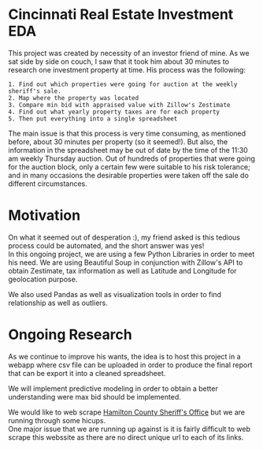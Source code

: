 # Cincinnati Real Estate Investment EDA

This project was created by necessity of an investor friend of mine.  As we sat side by side on couch, I saw that it took him about 30 minutes to research one investment property at time.	His process was the following:
	
	1. Find out which properties were going for auction at the weekly sheriff's sale.
	2. Map where the property was located
	3. Compare min bid with appraised value with Zillow's Zestimate
	4. Find out what yearly property taxes are for each property
	5. Then put everything into a single spreadsheet 

The main issue is that this process is very time consuming, as mentioned before, about 30 minutes per property (so it seemed!). But also, the information in the spreadsheet may be out of date by the time of the 11:30 am weekly Thursday auction.  Out of hundreds of properties that were going for the auction block, only a certain few were suitable to his risk tolerance; and in many occasions the desirable properties were taken off the sale do different circumstances.  

# Motivation

On what it seemed out of desperation :), my friend asked is this tedious process could be automated, and the short answer was yes!  
In this ongoing project, we are using a few Python Libraries in order to meet his need.  We are using Beautiful Soup in conjunction with Zillow's API to obtain Zestimate, tax information as well as Latitude and Longitude for geolocation purpose.  

We also used Pandas as well as visualization tools in order to find relationship as well as outliers.  

# Ongoing Research

As we continue to improve his wants, the idea is to host this project in a webapp where csv file can be uploaded in order to produce the final report that can be export it into a cleaned spreadsheet.  

We will implement predictive modeling in order to obtain a better understanding were max bid should be implemented.  

We would like to web scrape [Hamilton County Sheriff's Office](http://apps.hcso.org/Property.aspx) but we are running through some hicups.  
One major issue that we are running up against is it is fairly difficult to web scrape this webssite as there are no direct unique url to each of its links.














